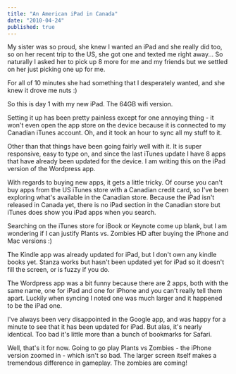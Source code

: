 ```yaml
---
title: "An American iPad in Canada"
date: "2010-04-24"
published: true
---
```


My sister was so proud, she knew I wanted an iPad and she really did too, so on her recent trip to the US, she got one and texted me right away... So naturally I asked her to pick up 8 more for me and my friends but we settled on her just picking one up for me.

For all of 10 minutes she had something that I desperately wanted, and she knew it drove me nuts :)

So this is day 1 with my new iPad. The 64GB wifi version.

Setting it up has been pretty painless except for one annoying thing - it won't even open the app store on the device because it is connected to my Canadian iTunes account. Oh, and it took an hour to sync all my stuff to it.

Other than that things have been going fairly well with it. It is super responsive, easy to type on, and since the last iTunes update I have 8 apps that have already been updated for the device. I am writing this on the iPad version of the Wordpress app.

With regards to buying new apps, it gets a little tricky. Of course you can't buy apps from the US iTunes store with a Canadian credit card, so I've been exploring what's available in the Canadian store. Because the iPad isn't released in Canada yet, there is no iPad section in the Canadian store but iTunes does show you iPad apps when you search.

Searching on the iTunes store for iBook or Keynote come up blank, but I am wondering if I can justify Plants vs. Zombies HD after buying the iPhone and Mac versions :)

The Kindle app was already updated for iPad, but I don't own any kindle books yet. Stanza works but hasn't been updated yet for iPad so it doesn't fill the screen, or is fuzzy if you do.

The Wordpress app was a bit funny because there are 2 apps, both with the same name, one for iPad and one for iPhone and you can't really tell them apart. Luckily when syncing I noted one was much larger and it happened to be the iPad one.

I've always been very disappointed in the Google app, and was happy for a minute to see that it has been updated for iPad. But alas, it's nearly identical. Too bad it's little more than a bunch of bookmarks for Safari.

Well, that's it for now. Going to go play Plants vs Zombies - the iPhone version zoomed in - which isn't so bad. The larger screen itself makes a tremendous difference in gameplay. The zombies are coming!
